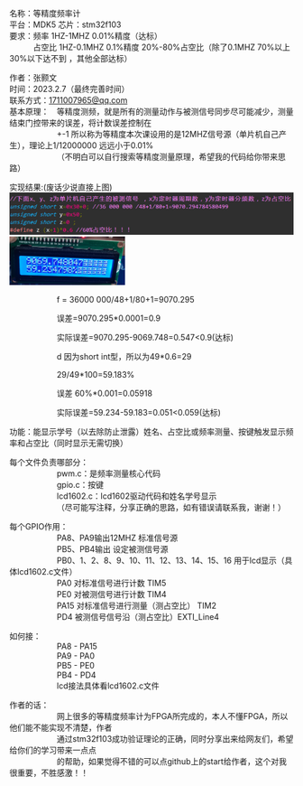 名称：等精度频率计  
平台：MDK5
芯片：stm32f103    
要求：频率 1HZ-1MHZ 0.01%精度（达标）  
&emsp;&emsp;&emsp;占空比 1HZ-0.1MHZ 0.1%精度 20%-80%占空比（除了0.1MHZ 70%以上 30%以下达不到 ，其他全部达标） 

作者：张颢文   
时间：2023.2.7（最终完善时间）   
联系方式：1711007965@qq.com  
基本原理：&emsp;等精度测频，就是所有的测量动作与被测信号同步尽可能减少，测量结束门控带来的误差，将计数误差控制在   
&emsp;&emsp;&emsp;&emsp;&emsp;&emsp;+-1 所以称为等精度本次课设用的是12MHZ信号源（单片机自己产生），理论上1/12000000 远远小于0.01%   
&emsp;&emsp;&emsp;&emsp;&emsp;&emsp;（不明白可以自行搜索等精度测量原理，希望我的代码给你带来思路）  

实现结果:(废话少说直接上图)  
<img src="./IMG/1.png"  style="zoom:70%;" />   
<img src="./IMG/2.jpg" alt="image" style="zoom:20%;" />   

&emsp;&emsp;&emsp;&emsp;&emsp;&emsp;f = 36000 000/48+1/80+1=9070.295   

&emsp;&emsp;&emsp;&emsp;&emsp;&emsp;误差=9070.295*0.0001=0.9  

&emsp;&emsp;&emsp;&emsp;&emsp;&emsp;实际误差=9070.295-9069.748=0.547<0.9(达标)  

&emsp;&emsp;&emsp;&emsp;&emsp;&emsp;d 因为short int型，所以为49*0.6=29     

&emsp;&emsp;&emsp;&emsp;&emsp;&emsp;29/49*100=59.183%  

&emsp;&emsp;&emsp;&emsp;&emsp;&emsp;误差 60%*0.001=0.05918  

&emsp;&emsp;&emsp;&emsp;&emsp;&emsp;实际误差=59.234-59.183=0.051<0.059(达标)    

功能：能显示学号（以去除防止泄露）姓名、占空比或频率测量、按键触发显示频率和占空比（同时显示无需切换）  
  
每个文件负责哪部分：  
&emsp;&emsp;&emsp;&emsp;&emsp;&emsp;pwm.c：是频率测量核心代码  
&emsp;&emsp;&emsp;&emsp;&emsp;&emsp;gpio.c：按键  
&emsp;&emsp;&emsp;&emsp;&emsp;&emsp;lcd1602.c：lcd1602驱动代码和姓名学号显示  
&emsp;&emsp;&emsp;&emsp;&emsp;&emsp;（尽可能写注释，分享正确的思路，如有错误请联系我，谢谢！）  
  
每个GPIO作用：  
&emsp;&emsp;&emsp;&emsp;&emsp;&emsp;PA8、PA9输出12MHZ 标准信号源  
&emsp;&emsp;&emsp;&emsp;&emsp;&emsp;PB5、PB4输出 设定被测信号源  
&emsp;&emsp;&emsp;&emsp;&emsp;&emsp;PB0、1、2、8、9、10、11、12、13、14、15、16 用于lcd显示（具体lcd1602.c文件）  
&emsp;&emsp;&emsp;&emsp;&emsp;&emsp;PA0 对标准信号进行计数   TIM5  
&emsp;&emsp;&emsp;&emsp;&emsp;&emsp;PE0 对被测信号进行计数   TIM4  
&emsp;&emsp;&emsp;&emsp;&emsp;&emsp;PA15 对标准信号进行测量（测占空比） TIM2  
&emsp;&emsp;&emsp;&emsp;&emsp;&emsp;PD4 被测信号信号沿（测占空比）EXTI_Line4  
  
如何接：  
&emsp;&emsp;&emsp;&emsp;&emsp;&emsp;PA8 - PA15   
&emsp;&emsp;&emsp;&emsp;&emsp;&emsp;PA9 - PA0   
&emsp;&emsp;&emsp;&emsp;&emsp;&emsp;PB5 - PE0  
&emsp;&emsp;&emsp;&emsp;&emsp;&emsp;PB4 - PD4  
&emsp;&emsp;&emsp;&emsp;&emsp;&emsp;lcd接法具体看lcd1602.c文件  
  
作者的话：  
&emsp;&emsp;&emsp;&emsp;&emsp;&emsp;网上很多的等精度频率计为FPGA所完成的，本人不懂FPGA，所以他们能不能实现不清楚，作者  
&emsp;&emsp;&emsp;&emsp;&emsp;&emsp;通过stm32f103成功验证理论的正确，同时分享出来给网友们，希望给你们的学习带来一点点  
&emsp;&emsp;&emsp;&emsp;&emsp;&emsp;的帮助，如果觉得不错的可以点github上的start给作者，这个对我很重要，不胜感激！！  
  


